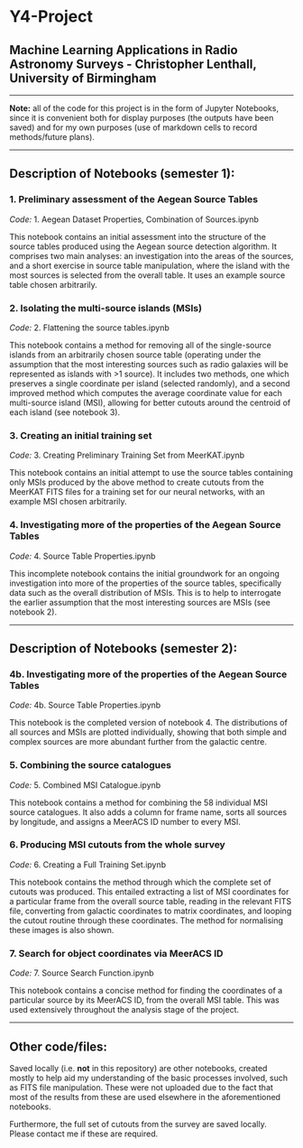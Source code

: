 # Y4-Project

## Machine Learning Applications in Radio Astronomy Surveys - Christopher Lenthall, University of Birmingham

***

**Note:** all of the code for this project is in the form of Jupyter Notebooks, since it is convenient both for display purposes (the outputs have been saved) and for my own purposes (use of markdown cells to record methods/future plans).

***

## **Description of Notebooks (semester 1):**

### 1. Preliminary assessment of the Aegean Source Tables

*Code:* 1. Aegean Dataset Properties, Combination of Sources.ipynb

This notebook contains an initial assessment into the structure of the source tables produced using the Aegean source detection algorithm. It comprises two main analyses: an investigation into the areas of the sources, and a short exercise in source table manipulation, where the island with the most sources is selected from the overall table. It uses an example source table chosen arbitrarily. 

### 2. Isolating the multi-source islands (MSIs)

*Code:* 2. Flattening the source tables.ipynb

This notebook contains a method for removing all of the single-source islands from an arbitrarily chosen source table (operating under the assumption that the most interesting sources such as radio galaxies will be represented as islands with >1 source). It includes two methods, one which preserves a single coordinate per island (selected randomly), and a second improved method which computes the average coordinate value for each multi-source island (MSI), allowing for better cutouts around the centroid of each island (see notebook 3).

### 3. Creating an initial training set

*Code:* 3. Creating Preliminary Training Set from MeerKAT.ipynb

This notebook contains an initial attempt to use the source tables containing only MSIs produced by the above method to create cutouts from the MeerKAT FITS files for a training set for our neural networks, with an example MSI chosen arbitrarily.

### 4. Investigating more of the properties of the Aegean Source Tables

*Code:* 4. Source Table Properties.ipynb

This incomplete notebook contains the initial groundwork for an ongoing investigation into more of the properties of the source tables, specifically data such as the overall distribution of MSIs. This is to help to interrogate the earlier assumption that the most interesting sources are MSIs (see notebook 2).

***

## **Description of Notebooks (semester 2):**

### 4b. Investigating more of the properties of the Aegean Source Tables

*Code:* 4b. Source Table Properties.ipynb

This notebook is the completed version of notebook 4. The distributions of all sources and MSIs are plotted individually, showing that both simple and complex sources are more abundant further from the galactic centre.

### 5. Combining the source catalogues

*Code:* 5. Combined MSI Catalogue.ipynb

This notebook contains a method for combining the 58 individual MSI source catalogues. It also adds a column for frame name, sorts all sources by longitude, and assigns a MeerACS ID number to every MSI.

### 6. Producing MSI cutouts from the whole survey

*Code:* 6. Creating a Full Training Set.ipynb

This notebook contains the method through which the complete set of cutouts was produced. This entailed extracting a list of MSI coordinates for a particular frame from the overall source table, reading in the relevant FITS file, converting from galactic coordinates to matrix coordinates, and looping the cutout routine through these coordinates. The method for normalising these images is also shown.

### 7. Search for object coordinates via MeerACS ID

*Code:* 7. Source Search Function.ipynb

This notebook contains a concise method for finding the coordinates of a particular source by its MeerACS ID, from the overall MSI table. This was used extensively throughout the analysis stage of the project.

***

## Other code/files:

Saved locally (i.e. **not** in this repository) are other notebooks, created mostly to help aid my understanding of the basic processes involved, such as FITS file manipulation. These were not uploaded due to the fact that most of the results from these are used elsewhere in the aforementioned notebooks. 

Furthermore, the full set of cutouts from the survey are saved locally. Please contact me if these are required. 
